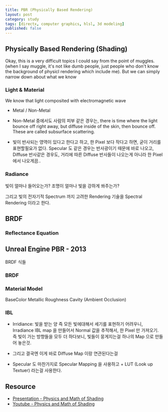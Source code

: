 ```yaml
---
title: PBR (Physically Based Rendering)
layout: post
category: study
tags: [directx, computer graphics, hlsl, 3d modeling]
published: false
---
```


## Physically Based Rendering (Shading)

Okay, this is a very difficult topics I could say from the point of muggles. (when I say muggle, it's not like dumb people, just people who don't know the background of physicl rendering which include me). But we can simply narrow down about what we know

### Light & Material
We know that light composited with electromagnetic wave 

* Metal / Non-Metal

* Non-Metal 중에서도 사람의 피부 같은 경우는, there is time where the light bounce off right away, but diffuse inside of the skin, then bounce off. These are called subsurface scattering.

* 빛이 반사되는 영역이 있다고 한다고 하고, 한 Pixel 보다 작다고 하면, 굳이 거리를 표현할필요가 없다. Specular 도 같은 경우는 반사광이기 때문에 바로 나오고, Diffuse 반사같은 경우도, 거리에 따른 Diffuse 반사들이 나오는게 아니라 한 Pixel 에서 나오게끔..

### Radiance
빛이 얼마나 들어오는가? 조명이 얼마나 빛을 강하게 쏴주는가? 

그리고 빛의 전자기적 Spectrum 까지 고려한 Rendering 기술을 Spectral Rendering 이라고 한다.


## BRDF

### Reflectance Equation

## Unreal Engine PBR - 2013
BRDF 식들 

### BRDF


### Material Model
BaseColor
Metallic
Roughness
Cavity (Ambient Occlusion)

### IBL
* Irridiance: 빛을 받는 양 즉 모든 빛에대해서 세기를 표현하기 어려우니, Irradiance IBL map 을 만들어서 Normal 값을 추적해서, 한 Pixel 만 가져오기. 즉 빛이 가는 방향들을 모두 더 하다보니, 빛들이 뭉게지는걸 하나의 Map 으로 만들어 놓은것.
* 그리고 결국엔 이게 바로 Diffuse Map 이랑 연관된다는걸 

* Specular 도 마찬가지로 Specular Mapping 을 사용하고 + LUT (Look up Textuer) 라는걸 사용한다.

## Resource
* [Presentation - Physics and Math of Shading](chrome-extension://efaidnbmnnnibpcajpcglclefindmkaj/https://blog.selfshadow.com/publications/s2015-shading-course/hoffman/s2015_pbs_physics_math_slides.pdf)
* [Youtube - Physics and Math of Shading](https://www.youtube.com/watch?v=j-A0mwsJRmk&ab_channel=ACMSIGGRAPH)